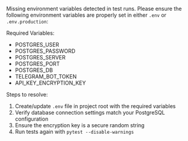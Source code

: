 Missing environment variables detected in test runs. Please ensure the following environment variables are properly set in either `.env` or `.env.production`:

Required Variables:
- POSTGRES_USER
- POSTGRES_PASSWORD
- POSTGRES_SERVER
- POSTGRES_PORT
- POSTGRES_DB
- TELEGRAM_BOT_TOKEN
- API_KEY_ENCRYPTION_KEY

Steps to resolve:
1. Create/update `.env` file in project root with the required variables
2. Verify database connection settings match your PostgreSQL configuration
3. Ensure the encryption key is a secure random string
4. Run tests again with `pytest --disable-warnings`